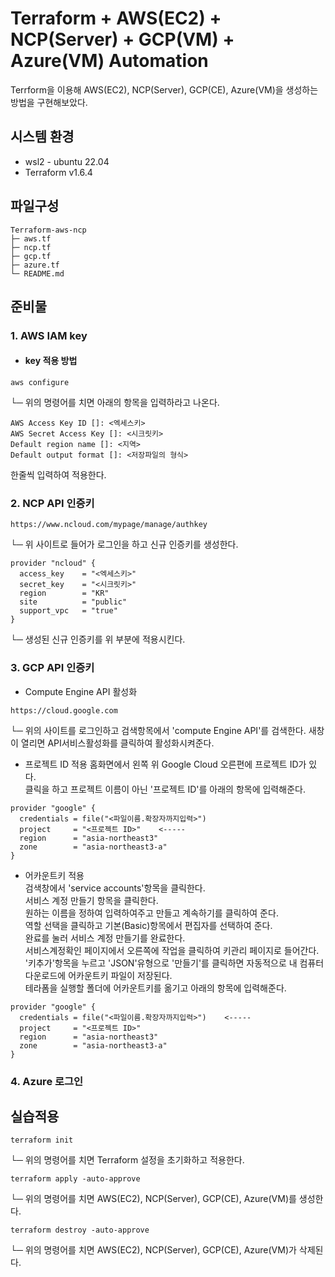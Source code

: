 # Terraform + AWS(EC2) + NCP(Server) + GCP(VM) + Azure(VM) Automation
Terrform을 이용해 AWS(EC2), NCP(Server), GCP(CE), Azure(VM)을 생성하는 방법을 구현해보았다.
                         
   
## 시스템 환경


- wsl2 - ubuntu 22.04
- Terraform v1.6.4
## 파일구성
```
Terraform-aws-ncp  
├─ aws.tf
├─ ncp.tf
├─ gcp.tf
├─ azure.tf
└─ README.md
```
## 준비물

 ### 1. AWS IAM key    

* #### key 적용 방법 <br>
```
aws configure
```
└─ 위의 명령어를 치면 아래의 항목을 입력하라고 나온다.
```
AWS Access Key ID []: <엑세스키>
AWS Secret Access Key []: <시크릿키>
Default region name []: <지역>
Default output format []: <저장파일의 형식>
```

한줄씩 입력하여 적용한다.



 ### 2. NCP API 인증키
 ```
 https://www.ncloud.com/mypage/manage/authkey
```
└─ 위 사이트로 들어가 로그인을 하고 신규 인증키를 생성한다.

```
provider "ncloud" {
  access_key    = "<엑세스키>"
  secret_key    = "<시크릿키>"
  region        = "KR"
  site          = "public"
  support_vpc   = "true"
}
```
└─ 생성된 신규 인증키를 위 부분에 적용시킨다.
 ### 3. GCP API 인증키
 - Compute Engine API 활성화

```
https://cloud.google.com
```
└─ 위의 사이트를 로그인하고 검색항목에서 'compute Engine API'를 검색한다.
새창이 열리면 API서비스활성화를 클릭하여 활성화시켜준다.</br>

- 프로젝트 ID 적용
홈화면에서 왼쪽 위 Google Cloud 오른편에 프로젝트 ID가 있다.</br>
클릭을 하고 프로젝트 이름이 아닌 '프로젝트 ID'를 아래의 항목에 입력해준다.</br>
```
provider "google" {
  credentials = file("<파일이름.확장자까지입력>")
  project     = "<프로젝트 ID>"    <-----
  region      = "asia-northeast3"
  zone        = "asia-northeast3-a"
}

```

- 어카운트키 적용</br>
검색창에서 'service accounts'항목을 클릭한다.</br>
서비스 계정 만들기 항목을 클릭한다.</br>
원하는 이름을 정하여 입력하여주고 만들고 계속하기를 클릭하여 준다.</br>
역할 선택을 클릭하고 기본(Basic)항목에서 편집자를 선택하여 준다.</br>
완료를 눌러 서비스 계정 만들기를 완료한다.</br>
서비스계정확인 페이지에서 오른쪽에 작업을 클릭하여 키관리 페이지로 들어간다.</br>
'키추가'항목을 누르고 'JSON'유형으로 '만들기'를 클릭하면 자동적으로 내 컴퓨터 다운로드에 어카운트키 파일이 저장된다.</br>
테라폼을 실행할 폴더에 어카운트키를 옮기고 아래의 항목에 입력해준다.</br>

```
provider "google" {
  credentials = file("<파일이름.확장자까지입력>")    <-----
  project     = "<프로젝트 ID>"
  region      = "asia-northeast3"
  zone        = "asia-northeast3-a"
}
```
### 4. Azure 로그인

## 실습적용
```
terraform init
```
└─ 위의 명령어를 치면 Terraform 설정을 초기화하고 적용한다.
```
terraform apply -auto-approve
```
└─ 위의 명령어를 치면 AWS(EC2), NCP(Server), GCP(CE), Azure(VM)를 생성한다.
```
terraform destroy -auto-approve
```
└─ 위의 명령어를 치면 AWS(EC2), NCP(Server), GCP(CE), Azure(VM)가 삭제된다.
